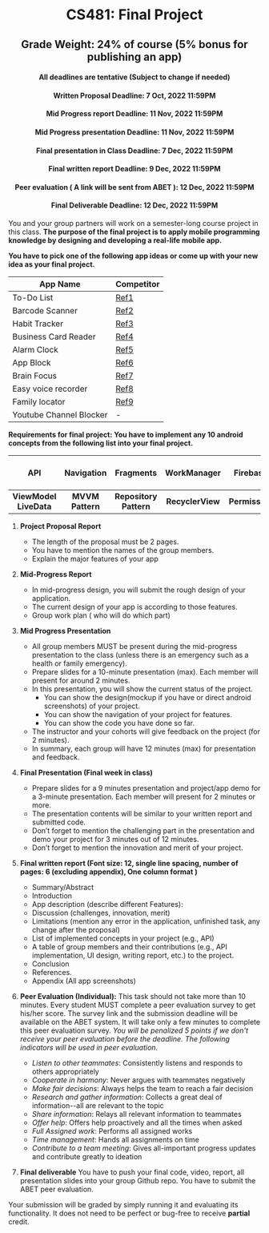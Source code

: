 <h1 align="center"> CS481: Final Project</h1>
<h2 align="center"> Grade Weight: 24% of course (5% bonus for publishing an app)</h2>

<h4 align="center"> All deadlines are tentative (Subject to change if needed) </h4>

<h4 align="center"> Written Proposal Deadline: 7 Oct, 2022 11:59PM</h4>
<h4 align="center"> Mid Progress report Deadline: 11 Nov, 2022 11:59PM</h4>
<h4 align="center">Mid Progress presentation Deadline: 11 Nov, 2022 11:59PM</h4>
<h4 align="center">Final presentation in Class Deadline: 7 Dec, 2022 11:59PM</h4>
<h4 align="center">Final written report Deadline: 9 Dec, 2022 11:59PM</h4>
<h4 align="center">Peer evaluation ( A link will be sent from ABET ): 12 Dec, 2022 11:59PM</h4>
<h4 align="center"> Final Deliverable Deadline: 12 Dec, 2022 11:59PM</h4>



You and your group partners will work on a semester-long course project in this class. **The purpose of the final project is to apply mobile programming knowledge by designing and developing a real-life mobile app.**

**You have to pick one of the following app ideas or come up with your new idea as your final project.** 


| App Name | Competitor |
| --- | --- |
| To-Do List | [Ref1](https://play.google.com/store/apps/details?id=todolist.scheduleplanner.dailyplanner.todo.reminders&hl=en_US&gl=US) |
| Barcode Scanner | [Ref2](https://play.google.com/store/apps/details?id=com.teacapps.barcodescanner&hl=en_US&gl=US) |
| Habit Tracker | [Ref3](https://play.google.com/store/apps/details?id=com.justorderly.dailyplanner&hl=en_US&gl=US) |
| Business Card Reader | [Ref4](https://play.google.com/store/apps/details?id=com.business.card.scanner.reader&hl=en_US&gl=US) |
| Alarm Clock | [Ref5](https://play.google.com/store/apps/details?id=com.apalon.myclockfree&hl=en_US&gl=US) |
| App Block | [Ref6](https://play.google.com/store/apps/details?id=cz.mobilesoft.appblock&hl=en_US&gl=US) |
| Brain Focus | [Ref7](https://play.google.com/store/apps/details?id=com.AT.PomodoroTimer&hl=en_US&gl=US) |
| Easy voice recorder | [Ref8](https://play.google.com/store/apps/details?id=com.coffeebeanventures.easyvoicerecorder) |
| Family locator | [Ref9](https://play.google.com/store/apps/details?id=com.sygic.familywhere.android) |
| Youtube Channel Blocker | - |

**Requirements for final project:  You have to implement any 10 android concepts from the following list into your final project.**

| API | Navigation | Fragments | WorkManager | Firebase | Room | Unit Testing (min 10 cases) |
| :---: | :---: | :---: | :---: | :---: | :---: | :---: | 
| **ViewModel LiveData** | **MVVM Pattern** | **Repository Pattern** | **RecyclerView** | **Permission** | **Material design** | **Notifications** |



1. **Project Proposal Report**
   - The length of the proposal must be 2 pages.
   - You have to mention the names of the group members. 
   - Explain the major features of your app
2. **Mid-Progress Report** 
   - In mid-progress design, you will submit the rough design of your application.
   - The current design of your app is according to those features.
   - Group work plan ( who will do which part)
3. **Mid Progress Presentation**
   - All group members MUST be present during the mid-progress presentation to the class (unless there is an emergency such as a health or family emergency). 
   - Prepare slides for a 10-minute presentation (max).  Each member will present for around 2 minutes. 
   - In this presentation, you will show the current status of the project.  
     - You can show the design(mockup if you have or direct android screenshots) of your project.
     - You can show the navigation of your project for features. 
     - You can show the code you have done so far. 
   - The instructor and your cohorts will give feedback on the project (for 2 minutes). 
   - In summary, each group will have 12 minutes (max) for presentation and feedback. 
4. **Final Presentation (Final week in class)**
   - Prepare slides for a 9 minutes presentation and project/app demo for a 3-minute presentation.  Each member will present for 2 minutes or more. 
   - The presentation contents will be similar to your written report and submitted code. 
   - Don’t forget to mention the challenging part in the presentation and demo your project for 3 minutes out of 12 minutes. 
   - Don’t forget to mention the innovation and merit of your project.
5. **Final written report (Font size: 12,  single line spacing, number of pages: 6 (excluding appendix), One column format )**
   - Summary/Abstract
   - Introduction
   - App description (describe different Features): 
   - Discussion (challenges, innovation, merit)
   - Limitations (mention any error in the application, unfinished task, any change after the proposal)
   - List of implemented concepts in your project  (e.g., API)
   - A table of group members and their contributions (e.g., API implementation, UI design, writing report, etc.) to the project.
   - Conclusion
   - References.
   - Appendix (All app screenshots)

6. **Peer Evaluation (Individual):** This task should not take more than 10 minutes. Every student MUST complete a peer evaluation survey to get his/her score. The survey link and the submission deadline will be available on the ABET system. It will take only a few minutes to complete this peer evaluation survey. _You will be penalized 5 points if we don't receive your peer evaluation before the deadline. The following indicators will be used in peer evaluation_. 
   - _Listen to other teammates_: Consistently listens and responds to others appropriately
   - _Cooperate in harmony_: Never argues with teammates negatively
   - _Make fair decisions_: Always helps the team to reach a fair decision
   - _Research and gather information_: Collects a great deal of information--all are relevant to the topic
   - _Share information_: Relays all relevant information to teammates
   - _Offer help_: Offers help proactively and all the times when asked
   - _Full Assigned work_: Performs all assigned works
   - _Time management_:  Hands all assignments on time
   - _Contribute to a team meeting_: Gives all-important progress updates and contribute greatly to ideation

1. **Final deliverable** You have to push your final code, video, report, all presentation slides into your group Github repo. You have to submit the ABET peer evaluation.

Your submission will be graded by simply running it and evaluating its functionality. It does not need to be perfect or bug-free to receive **partial** credit. 
